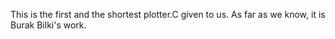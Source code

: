 This is the first and the shortest plotter.C given to us. As far as we know, it is Burak Bilki's work. 
